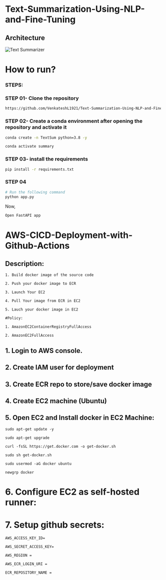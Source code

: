# Text-Summarization-Using-NLP-and-Fine-Tuning

## Architecture
![Text Summarizer](https://github.com/VenkateshL1921/Text-Summarization-Using-NLP-and-Fine-Tuning/assets/108605062/6c23b4c9-9504-4f46-a173-a56355fe610a)

# How to run?
### STEPS:

### STEP 01- Clone the repository

```bash
https://github.com/VenkateshL1921/Text-Summarization-Using-NLP-and-Fine-Tuning.git
```
### STEP 02- Create a conda environment after opening the repository and activate it

```bash
conda create -n TextSum python=3.8 -y
```

```bash
conda activate summary
```


### STEP 03- install the requirements
```bash
pip install -r requirements.txt
```

### STEP 04
```bash
# Run the following command
python app.py
```

Now,
```bash
Open FastAPI app
```




# AWS-CICD-Deployment-with-Github-Actions

## Description:

	1. Build docker image of the source code

	2. Push your docker image to ECR

	3. Launch Your EC2 

	4. Pull Your image from ECR in EC2

	5. Lauch your docker image in EC2

	#Policy:

	1. AmazonEC2ContainerRegistryFullAccess

	2. AmazonEC2FullAccess

## 1. Login to AWS console.

## 2. Create IAM user for deployment
	
## 3. Create ECR repo to store/save docker image

   	
## 4. Create EC2 machine (Ubuntu) 

## 5. Open EC2 and Install docker in EC2 Machine:

	sudo apt-get update -y

	sudo apt-get upgrade

	curl -fsSL https://get.docker.com -o get-docker.sh

	sudo sh get-docker.sh

	sudo usermod -aG docker ubuntu

	newgrp docker
	
# 6. Configure EC2 as self-hosted runner:

# 7. Setup github secrets:

    AWS_ACCESS_KEY_ID=

    AWS_SECRET_ACCESS_KEY=

    AWS_REGION = 

    AWS_ECR_LOGIN_URI = 

    ECR_REPOSITORY_NAME = 
